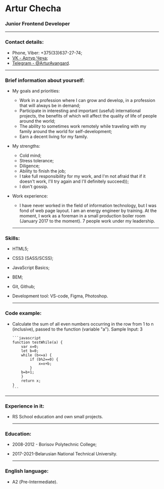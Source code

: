 # Artur Checha
### Junior Frontend Developer

---

### Contact details:
- Phone, Viber: +375(33)637-27-74; 
- [VK - Артур Чеча](https://vk.com/id151579978);
- [Telegram - @ArturAvangard](https://t.me/ArturAvangard).

---

### Brief information about yourself:
- My goals and priorities:
  * Work in a profession where I can grow and develop, in a profession that will always be in demand;
  * Participate in interesting and important (useful) international projects, the benefits of which will affect the quality of life of people around the world;
  * The ability to sometimes work remotely while traveling with my family around the world for self-development;
  * Earn a decent living for my family.
- My strengths:
  * Cold mind;
  * Stress tolerance;
  * Diligence;
  * Ability to finish the job;
  * I take full responsibility for my work, and I'm not afraid that if it doesn't work, I'll try again and I'll definitely succeed));
  * I don't gossip.
- Work experience:
  * I have never worked in the field of information technology, but I was fond of web page layout. I am an energy engineer by training. At the moment, I work as a foreman in a small production boiler room (January 2017 to the moment). 7 people work under my leadership.

  ---

### Skills:
- HTML5;
- CSS3 (SASS/SCSS);
- JavaScript Basics;
- BEM;
- Git, Github;
- Development tool: VS-code, Figma, Photoshop.

  ---

### Code example:
  * Calculate the sum of all even numbers occurring in the row from 1 to n (inclusive), passed to the function (variable "a"). Sample Input: 3

        ```javascript
        function testWhile(a) {
            var x=0;
            let b=0;
            while (b<=a) {
                if (b%2==0) {
                    x=x+b;
                }
            b=b+1;
            }
            return x;
        }
        ```

---

### Experience in it:
- RS School education and own small projects.

  ---

### Education:
- 2008-2012 - Borisov Polytechnic College;
- 2017-2021-Belarusian National Technical University.

  ---

### English language:
- А2 (Pre-Intermediate).